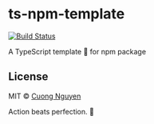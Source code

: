 # ts-npm-template

[![Build Status](https://travis-ci.org/103cuong/ts-npm-template.svg?branch=master)](https://travis-ci.org/103cuong/ts-npm-template)

A TypeScript template 🌼 for npm package

## License

MIT © [Cuong Nguyen](https://www.linkedin.com/in/cuong9/)

<!-- INSPIRATIONAL_QUOTE_START -->
Action beats perfection.
🐯
<!-- INSPIRATIONAL_QUOTE_END -->
